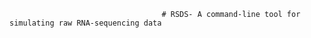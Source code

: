

                                      # RSDS- A command-line tool for simulating raw RNA-sequencing data 
